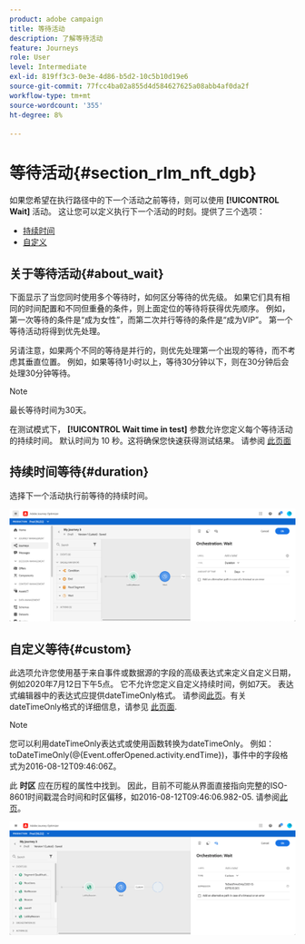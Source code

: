 ```yaml
---
product: adobe campaign
title: 等待活动
description: 了解等待活动
feature: Journeys
role: User
level: Intermediate
exl-id: 819ff3c3-0e3e-4d86-b5d2-10c5b10d19e6
source-git-commit: 77fcc4ba02a855d4d584627625a08abb4af0da2f
workflow-type: tm+mt
source-wordcount: '355'
ht-degree: 8%

---
```


# 等待活动{#section_rlm_nft_dgb}

如果您希望在执行路径中的下一个活动之前等待，则可以使用 **[!UICONTROL Wait]** 活动。 这让您可以定义执行下一个活动的时刻。提供了三个选项：

* [持续时间](#duration)
* [自定义](#custom)
  <!--* [Email send time optimization](#email_send_time_optimization)-->

## 关于等待活动{#about_wait}

下面显示了当您同时使用多个等待时，如何区分等待的优先级。 如果它们具有相同的时间配置和不同但重叠的条件，则上面定位的等待将获得优先顺序。 例如，第一次等待的条件是“成为女性”，而第二次并行等待的条件是“成为VIP”。 第一个等待活动将得到优先处理。

另请注意，如果两个不同的等待是并行的，则优先处理第一个出现的等待，而不考虑其垂直位置。 例如，如果等待1小时以上，等待30分钟以下，则在30分钟后会处理30分钟等待。

>[!NOTE]
>
>最长等待时间为30天。
>
>在测试模式下， **[!UICONTROL Wait time in test]** 参数允许您定义每个等待活动的持续时间。 默认时间为 10 秒。这将确保您快速获得测试结果。 请参阅 [此页面](../building-journeys/testing-the-journey.md)

## 持续时间等待{#duration}

选择下一个活动执行前等待的持续时间。

![](../assets/journey55.png)

## 自定义等待{#custom}

此选项允许您使用基于来自事件或数据源的字段的高级表达式来定义自定义日期，例如2020年7月12日下午5点。 它不允许您定义自定义持续时间，例如7天。 表达式编辑器中的表达式应提供dateTimeOnly格式。 请参阅[此页](../expression/expressionadvanced.md)。有关dateTimeOnly格式的详细信息，请参见 [此页面](../expression/data-types.md).

>[!NOTE]
>
>您可以利用dateTimeOnly表达式或使用函数转换为dateTimeOnly。 例如： toDateTimeOnly(@{Event.offerOpened.activity.endTime})，事件中的字段格式为2016-08-12T09:46:06Z。
>
>此 **时区** 应在历程的属性中找到。 因此，目前不可能从界面直接指向完整的ISO-8601时间戳混合时间和时区偏移，如2016-08-12T09:46:06.982-05. 请参阅[此页](../building-journeys/timezone-management.md)。

![](../assets/journey57.png)

<!--## Email send time optimization{#email_send_time_optimization}

>[!CAUTION]
>
>The email send time optimization capability is only available to customers who use the [Adobe Experience Platform Data Connector](https://docs.adobe.com/content/help/en/campaign-standard/using/developing/mapping-campaign-and-aep-data/aep-about-data-connector.html).

This type of wait uses a score calculated in the Adobe Experience Platform. The score calculates the propensity to click or open an email in the future based on past behavior. Note that the algorithm calculating the score needs a certain amount of data to work. As a result, when it does not have enough data, the default wait time will apply. At publication time, you’ll be notified that the default time applies.

>[!NOTE]
>
>The first event of your journey must have a namespace.
>
>This capability is only available after an **[!UICONTROL Email]** activity. You need to have Adobe Campaign Standard.

1. In the **[!UICONTROL Amount of time]** field, define the number of hours to consider to optimize email sending.
1. In the **[!UICONTROL Optimization type]** field, choose if the optimization should increase clicks or opens.
1. In the **[!UICONTROL Default time]** field, define the default time to wait if the predictive send time score is not available.

    >[!NOTE]
    >
    >Note that the send time score can be unavailable because there is not enough data to perform the calculation. In this case, you will be informed, at publication time, that the default time applies.

![](../assets/journey57bis.png)-->
